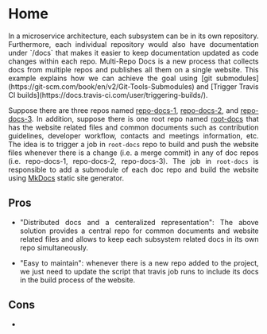 # Home
<div style="text-align: justify"> 
In a microservice architecture, each subsystem can be in its own repository. Furthermore, each individual repository would also have documentation under `/docs` that  makes it easier to keep documentation updated as code changes within each repo. 
Multi-Repo Docs is a new process that collects docs from multiple repos and publishes all them on a single website. This example explains  how we can achieve the goal using  [git submodules](https://git-scm.com/book/en/v2/Git-Tools-Submodules) and [Trigger Travis CI builds](https://docs.travis-ci.com/user/triggering-builds/). 

Suppose there are three repos named [repo-docs-1](https://github.com/multirepo-docs/repo-docs-1), [repo-docs-2](https://github.com/multirepo-docs/repo-docs-2), and [repo-docs-3](https://github.com/multirepo-docs/repo-docs-3). In addition, suppose there is one root repo named [root-docs](https://github.com/multirepo-docs/root-docs) that has the website related files and common documents such as contribution guidelines, developer workflow, contacts and meetings information, etc. The idea is to trigger a job in `root-docs` repo to build and push the website files whenever there is a change (i.e. a merge commit) in any of doc repos (i.e. repo-docs-1, repo-docs-2, repo-docs-3). The job in `root-docs` is responsible to add a submodule of each doc repo and build the website using [MkDocs](https://www.mkdocs.org/) static site generator.   

## Pros

- "Distributed docs and a centeralized representation": The above solution provides a central repo for common documents and website related files and allows to keep each subsystem related docs in its own repo simultaneously.

- "Easy to maintain": whenever there is a new repo added to the project, we just need to update the script that travis job runs to include its docs in the build process of the website. 
  
## Cons

- 

</div> 

